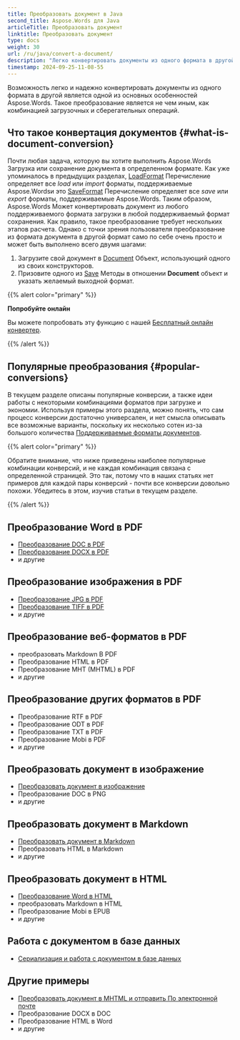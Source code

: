 ```yaml
---
title: Преобразовать документ в Java
second_title: Aspose.Words для Java
articleTitle: Преобразовать документ
linktitle: Преобразовать документ
type: docs
weight: 30
url: /ru/java/convert-a-document/
description: "Легко конвертировать документы из одного формата в другой. Вы можете работать со всеми популярными форматами, такими как: Microsoft Word форматы, такие как DOCX или DOC, форматы OpenDocument, такие как ODT или OTT, веб-форматы, такие как HTML или XHTML, текстовые форматы, такие как MarkDown или TXT и другие, использующие Java."
timestamp: 2024-09-25-11-08-55
---
```


Возможность легко и надежно конвертировать документы из одного формата в другой является одной из основных особенностей Aspose.Words. Такое преобразование является не чем иным, как комбинацией загрузочных и сберегательных операций.

## Что такое конвертация документов {#what-is-document-conversion}

Почти любая задача, которую вы хотите выполнить Aspose.Words Загрузка или сохранение документа в определенном формате. Как уже упоминалось в предыдущих разделах, [LoadFormat](https://reference.aspose.com/words/java/com.aspose.words/loadformat/) Перечисление определяет все *load* или *import* форматы, поддерживаемые Aspose.Wordsи это [SaveFormat](https://reference.aspose.com/words/java/com.aspose.words/saveformat/) Перечисление определяет все *save* или *export* форматы, поддерживаемые Aspose.Words. Таким образом, Aspose.Words Может конвертировать документ из любого поддерживаемого формата загрузки в любой поддерживаемый формат сохранения. Как правило, такое преобразование требует нескольких этапов расчета. Однако с точки зрения пользователя преобразование из формата документа в другой формат само по себе очень просто и может быть выполнено всего двумя шагами:

1. Загрузите свой документ в [Document](https://reference.aspose.com/words/java/com.aspose.words/document/) Объект, использующий одного из своих конструкторов.
1. Призовите одного из [Save](https://reference.aspose.com/words/java/com.aspose.words/document/#save-java.lang.String-int) Методы в отношении **Document** объект и указать желаемый выходной формат.

{{% alert color="primary" %}}

**Попробуйте онлайн**

Вы можете попробовать эту функцию с нашей [Бесплатный онлайн конвертер](https://products.aspose.app/words/conversion).

{{% /alert %}}

## Популярные преобразования {#popular-conversions}

В текущем разделе описаны популярные конверсии, а также идеи работы с некоторыми комбинациями форматов при загрузке и экономии. Используя примеры этого раздела, можно понять, что сам процесс конверсии достаточно универсален, и нет смысла описывать все возможные варианты, поскольку их несколько сотен из-за большого количества [Поддерживаемые форматы документов](/words/ru/java/supported-document-formats/).

{{% alert color="primary" %}}

Обратите внимание, что ниже приведены наиболее популярные комбинации конверсий, и не каждая комбинация связана с определенной страницей. Это так, потому что в наших статьях нет примеров для каждой пары конверсий - почти все конверсии довольно похожи. Убедитесь в этом, изучив статьи в текущем разделе.

{{% /alert %}}

<div class="row">
	<div class="col-md-6">
		<h2>Преобразование Word в PDF</h2>
			<ul>
				<li><a href="/words/java/convert-a-document-to-pdf/#converting-doc-or-docx-to-pdf">Преобразование DOC в PDF</a></li>
				<li><a href="/words/java/convert-a-document-to-pdf/#converting-doc-or-docx-to-pdf">Преобразование DOCX в PDF</a></li>
				<li>и другие</li>
			</ul>
		<h2>Преобразование изображения в PDF</h2>
			<ul>
				<li><a href="/words/java/convert-a-document-to-pdf/#convert-an-image-to-pdf">Преобразование JPG в PDF</a></li>
				<li><a href="/words/java/convert-a-document-to-pdf/#convert-an-image-to-pdf">Преобразование TIFF в PDF</a></li>
				<li>и другие</li>
			</ul>
		<h2>Преобразование веб-форматов в PDF</h2>
			<ul>
				<li>преобразовать Markdown В PDF</li>
				<li>Преобразование HTML в PDF</li>
				<li>Преобразование MHT (MHTML) в PDF</li>
				<li>и другие</li>
			</ul>
		<h2>Преобразование других форматов в PDF</h2>
			<ul>
				<li>Преобразование RTF в PDF</li>
				<li>Преобразование ODT в PDF</li>
				<li>Преобразование TXT в PDF</li>
				<li>Преобразование Mobi в PDF</li>
				<li>и другие</li>
			</ul>
	</div>
	<div class="col-md-6">
		<h2>Преобразовать документ в изображение</h2>
			<ul>
				<li><a href="/words/ru/java/convert-a-document-to-an-image/">Преобразовать документ в изображение</a></li>
				<li>Преобразование DOC в PNG</li>
				<li>и другие</li>
			</ul>
		<h2>Преобразовать документ в Markdown</h2>
			<ul>
				<li><a href="/words/ru/java/convert-a-document-to-markdown/">Преобразовать документ в Markdown</a></li>
				<li>Преобразовать HTML в Markdown</li>
				<li>и другие</li>
			</ul>
		<h2>Преобразовать документ в HTML</h2>
			<ul>
				<li><a href="/words/java/convert-a-document-to-html-mhtml-or-epub/#convert-a-document">Преобразование Word в HTML</a></li>
				<li>преобразовать Markdown в HTML</li>
				<li>Преобразование Mobi в EPUB</li>
				<li>и другие</li>
			</ul>
		<h2>Работа с документом в базе данных</h2>
			<ul>
				<li><a href="/words/ru/java/serialize-and-work-with-a-document-in-a-database/">Сериализация и работа с документом в базе данных</a></li>
			</ul>
		<h2>Другие примеры</h2>
			<ul>
				<li><a href="/words/ru/java/convert-a-document-to-mhtml-and-send-it-by-email/">Преобразовать документ в MHTML и отправить По электронной почте</a></li>
				<li>Преобразование DOCX в DOC</li>
				<li>Преобразование HTML в Word</li>
				<li>и другие</li>
			</ul>
	</div>
</div>
